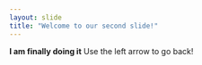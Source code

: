 ```yaml
---
layout: slide
title: "Welcome to our second slide!"
---
```

__I am finally doing it__
Use the left arrow to go back!
